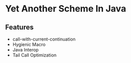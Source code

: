 # Yet Another Scheme In Java

## Features

- call-with-current-continuation
- Hygienic Macro
- Java Interop
- Tail Call Optimization